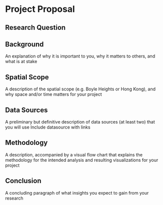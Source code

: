 # Project Proposal

## Research Question

## Background
An explanation of why it is important to you, why it matters to others, and what is at stake

## Spatial Scope
A description of the spatial scope (e.g. Boyle Heights or Hong Kong), and why space and/or time matters for your project

## Data Sources
A preliminary but definitive description of data sources (at least two) that you will use
Include datasource with links

## Methodology
A description, accompanied by a visual flow chart that explains the methodology for the intended analysis and resulting visualizations for your project

## Conclusion
A concluding paragraph of what insights you expect to gain from your research